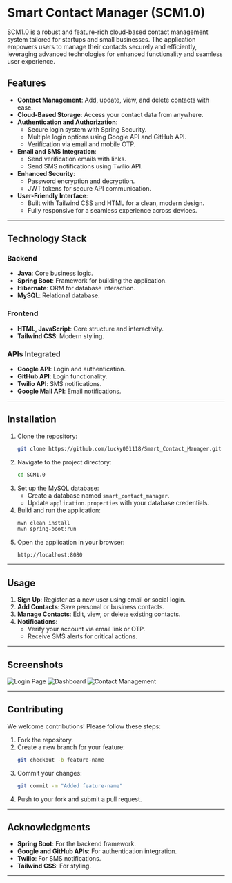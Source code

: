 # **Smart Contact Manager (SCM1.0)**

SCM1.0 is a robust and feature-rich cloud-based contact management system tailored for startups and small businesses. The application empowers users to manage their contacts securely and efficiently, leveraging advanced technologies for enhanced functionality and seamless user experience.

## **Features**
- **Contact Management**: Add, update, view, and delete contacts with ease.
- **Cloud-Based Storage**: Access your contact data from anywhere.
- **Authentication and Authorization**:
  - Secure login system with Spring Security.
  - Multiple login options using Google API and GitHub API.
  - Verification via email and mobile OTP.
- **Email and SMS Integration**:
  - Send verification emails with links.
  - Send SMS notifications using Twilio API.
- **Enhanced Security**:
  - Password encryption and decryption.
  - JWT tokens for secure API communication.
- **User-Friendly Interface**:
  - Built with Tailwind CSS and HTML for a clean, modern design.
  - Fully responsive for a seamless experience across devices.

---

## **Technology Stack**
### **Backend**
- **Java**: Core business logic.
- **Spring Boot**: Framework for building the application.
- **Hibernate**: ORM for database interaction.
- **MySQL**: Relational database.

### **Frontend**
- **HTML, JavaScript**: Core structure and interactivity.
- **Tailwind CSS**: Modern styling.

### **APIs Integrated**
- **Google API**: Login and authentication.
- **GitHub API**: Login functionality.
- **Twilio API**: SMS notifications.
- **Google Mail API**: Email notifications.

---

## **Installation**
1. Clone the repository:
   ```bash
   git clone https://github.com/lucky001118/Smart_Contact_Manager.git
   ```
2. Navigate to the project directory:
   ```bash
   cd SCM1.0
   ```
3. Set up the MySQL database:
   - Create a database named `smart_contact_manager`.
   - Update `application.properties` with your database credentials.
4. Build and run the application:
   ```bash
   mvn clean install
   mvn spring-boot:run
   ```
5. Open the application in your browser:
   ```
   http://localhost:8080
   ```

---

## **Usage**
1. **Sign Up**: Register as a new user using email or social login.
2. **Add Contacts**: Save personal or business contacts.
3. **Manage Contacts**: Edit, view, or delete existing contacts.
4. **Notifications**:
   - Verify your account via email link or OTP.
   - Receive SMS alerts for critical actions.

---

## **Screenshots**
![Login Page](path-to-login-screenshot)
![Dashboard](path-to-dashboard-screenshot)
![Contact Management](path-to-contact-management-screenshot)

---

## **Contributing**
We welcome contributions! Please follow these steps:
1. Fork the repository.
2. Create a new branch for your feature:
   ```bash
   git checkout -b feature-name
   ```
3. Commit your changes:
   ```bash
   git commit -m "Added feature-name"
   ```
4. Push to your fork and submit a pull request.

---

## **Acknowledgments**
- **Spring Boot**: For the backend framework.
- **Google and GitHub APIs**: For authentication integration.
- **Twilio**: For SMS notifications.
- **Tailwind CSS**: For styling.

---

